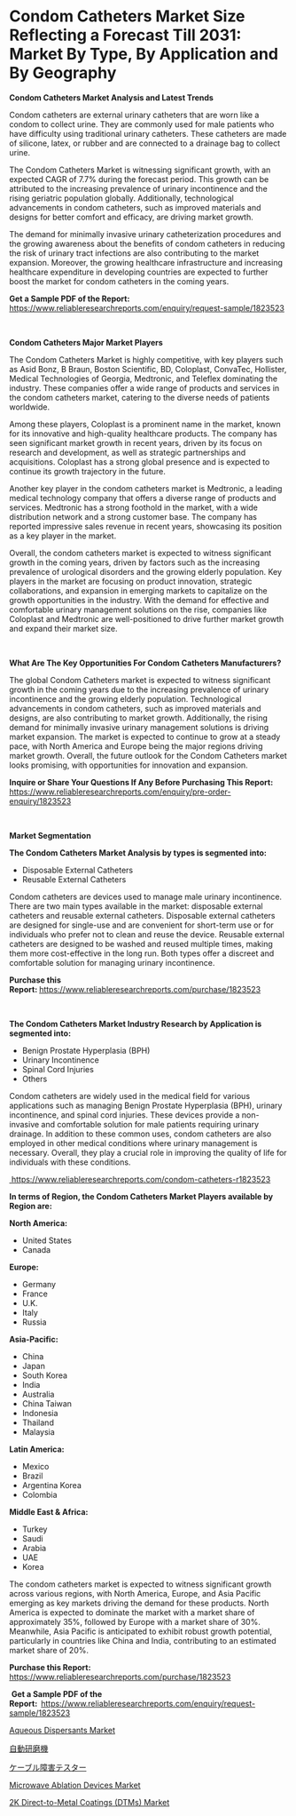 <p><h1>Condom Catheters Market Size Reflecting a Forecast Till 2031: Market By Type, By Application and By Geography</h1></p><p><strong>Condom Catheters Market Analysis and Latest Trends</strong></p>
<p><p>Condom catheters are external urinary catheters that are worn like a condom to collect urine. They are commonly used for male patients who have difficulty using traditional urinary catheters. These catheters are made of silicone, latex, or rubber and are connected to a drainage bag to collect urine.</p><p>The Condom Catheters Market is witnessing significant growth, with an expected CAGR of 7.7% during the forecast period. This growth can be attributed to the increasing prevalence of urinary incontinence and the rising geriatric population globally. Additionally, technological advancements in condom catheters, such as improved materials and designs for better comfort and efficacy, are driving market growth.</p><p>The demand for minimally invasive urinary catheterization procedures and the growing awareness about the benefits of condom catheters in reducing the risk of urinary tract infections are also contributing to the market expansion. Moreover, the growing healthcare infrastructure and increasing healthcare expenditure in developing countries are expected to further boost the market for condom catheters in the coming years.</p></p>
<p><strong>Get a Sample PDF of the Report:&nbsp;</strong> <a href="https://www.reliableresearchreports.com/enquiry/request-sample/1823523">https://www.reliableresearchreports.com/enquiry/request-sample/1823523</a></p>
<p>&nbsp;</p>
<p><strong>Condom Catheters Major Market Players</strong></p>
<p><p>The Condom Catheters Market is highly competitive, with key players such as Asid Bonz, B Braun, Boston Scientific, BD, Coloplast, ConvaTec, Hollister, Medical Technologies of Georgia, Medtronic, and Teleflex dominating the industry. These companies offer a wide range of products and services in the condom catheters market, catering to the diverse needs of patients worldwide.</p><p>Among these players, Coloplast is a prominent name in the market, known for its innovative and high-quality healthcare products. The company has seen significant market growth in recent years, driven by its focus on research and development, as well as strategic partnerships and acquisitions. Coloplast has a strong global presence and is expected to continue its growth trajectory in the future.</p><p>Another key player in the condom catheters market is Medtronic, a leading medical technology company that offers a diverse range of products and services. Medtronic has a strong foothold in the market, with a wide distribution network and a strong customer base. The company has reported impressive sales revenue in recent years, showcasing its position as a key player in the market.</p><p>Overall, the condom catheters market is expected to witness significant growth in the coming years, driven by factors such as the increasing prevalence of urological disorders and the growing elderly population. Key players in the market are focusing on product innovation, strategic collaborations, and expansion in emerging markets to capitalize on the growth opportunities in the industry. With the demand for effective and comfortable urinary management solutions on the rise, companies like Coloplast and Medtronic are well-positioned to drive further market growth and expand their market size.</p></p>
<p>&nbsp;</p>
<p><strong>What Are The Key Opportunities For Condom Catheters Manufacturers?</strong></p>
<p><p>The global Condom Catheters market is expected to witness significant growth in the coming years due to the increasing prevalence of urinary incontinence and the growing elderly population. Technological advancements in condom catheters, such as improved materials and designs, are also contributing to market growth. Additionally, the rising demand for minimally invasive urinary management solutions is driving market expansion. The market is expected to continue to grow at a steady pace, with North America and Europe being the major regions driving market growth. Overall, the future outlook for the Condom Catheters market looks promising, with opportunities for innovation and expansion.</p></p>
<p><strong>Inquire or Share Your Questions If Any Before Purchasing This Report:</strong> <a href="https://www.reliableresearchreports.com/enquiry/pre-order-enquiry/1823523">https://www.reliableresearchreports.com/enquiry/pre-order-enquiry/1823523</a></p>
<p>&nbsp;</p>
<p><strong>Market Segmentation</strong></p>
<p><strong>The Condom Catheters Market Analysis by types is segmented into:</strong></p>
<p><ul><li>Disposable External Catheters</li><li>Reusable External Catheters</li></ul></p>
<p><p>Condom catheters are devices used to manage male urinary incontinence. There are two main types available in the market: disposable external catheters and reusable external catheters. Disposable external catheters are designed for single-use and are convenient for short-term use or for individuals who prefer not to clean and reuse the device. Reusable external catheters are designed to be washed and reused multiple times, making them more cost-effective in the long run. Both types offer a discreet and comfortable solution for managing urinary incontinence.</p></p>
<p><strong>Purchase this Report:&nbsp;</strong><a href="https://www.reliableresearchreports.com/purchase/1823523">https://www.reliableresearchreports.com/purchase/1823523</a></p>
<p>&nbsp;</p>
<p><strong>The Condom Catheters Market Industry Research by Application is segmented into:</strong></p>
<p><ul><li>Benign Prostate Hyperplasia (BPH)</li><li>Urinary Incontinence</li><li>Spinal Cord Injuries</li><li>Others</li></ul></p>
<p><p>Condom catheters are widely used in the medical field for various applications such as managing Benign Prostate Hyperplasia (BPH), urinary incontinence, and spinal cord injuries. These devices provide a non-invasive and comfortable solution for male patients requiring urinary drainage. In addition to these common uses, condom catheters are also employed in other medical conditions where urinary management is necessary. Overall, they play a crucial role in improving the quality of life for individuals with these conditions.</p></p>
<p><a href="https://www.reliableresearchreports.com/condom-catheters-r1823523">&nbsp;https://www.reliableresearchreports.com/condom-catheters-r1823523</a></p>
<p><strong>In terms of Region, the Condom Catheters Market Players available by Region are:</strong></p>
<p>
    <p> <strong> North America: </strong>
        <ul>
            <li>United States</li>
            <li>Canada</li>
        </ul>
        </p> 
    <p> <strong> Europe: </strong>
        <ul>
            <li>Germany</li>
            <li>France</li>
            <li>U.K.</li>
            <li>Italy</li>
            <li>Russia</li>
        </ul>
        </p> 
    <p> <strong> Asia-Pacific: </strong>
        <ul>
            <li>China</li>
            <li>Japan</li>
            <li>South Korea</li>
            <li>India</li>
            <li>Australia</li>
            <li>China Taiwan</li>
            <li>Indonesia</li>
            <li>Thailand</li>
            <li>Malaysia</li>
        </ul>
        </p> 
    <p> <strong> Latin America: </strong>
        <ul>
            <li>Mexico</li>
            <li>Brazil</li>
            <li>Argentina Korea</li>
            <li>Colombia</li>
        </ul>
        </p> 
    <p> <strong> Middle East & Africa: </strong>
        <ul>
            <li>Turkey</li>
            <li>Saudi</li>
            <li>Arabia</li>
            <li>UAE</li>
            <li>Korea</li>
        </ul>
    </p>
    </p>
<p><p>The condom catheters market is expected to witness significant growth across various regions, with North America, Europe, and Asia Pacific emerging as key markets driving the demand for these products. North America is expected to dominate the market with a market share of approximately 35%, followed by Europe with a market share of 30%. Meanwhile, Asia Pacific is anticipated to exhibit robust growth potential, particularly in countries like China and India, contributing to an estimated market share of 20%.</p></p>
<p><strong>Purchase this Report: </strong><a href="https://www.reliableresearchreports.com/purchase/1823523">https://www.reliableresearchreports.com/purchase/1823523</a></p>
<p>&nbsp;<strong>Get a Sample PDF of the Report:&nbsp;&nbsp;</strong><a href="https://www.reliableresearchreports.com/enquiry/request-sample/1823523">https://www.reliableresearchreports.com/enquiry/request-sample/1823523</a></p>
<p><strong></strong></p>
<p><p><a href="https://issuu.com/reportprime-2/docs/aqueous-dispersants-market-size-2030.pptx">Aqueous Dispersants Market</a></p><p><a href="https://github.com/DwightHuels1/Market-Research-Report-List-1/blob/main/424683647528.md">自動研磨機</a></p><p><a href="https://github.com/avwofrml53535/Market-Research-Report-List-2/blob/main/918849247529.md">ケーブル障害テスター</a></p><p><a href="https://github.com/nicholepatriciadoylenwnrjr0/Market-Research-Report-List-2/blob/main/microwave-ablation-devices-market.md">Microwave Ablation Devices Market</a></p><p><a href="https://issuu.com/reportprime-2/docs/2k-direct-to-metal-coatings-dtms-market-size-2030.">2K Direct-to-Metal Coatings (DTMs) Market</a></p></p>